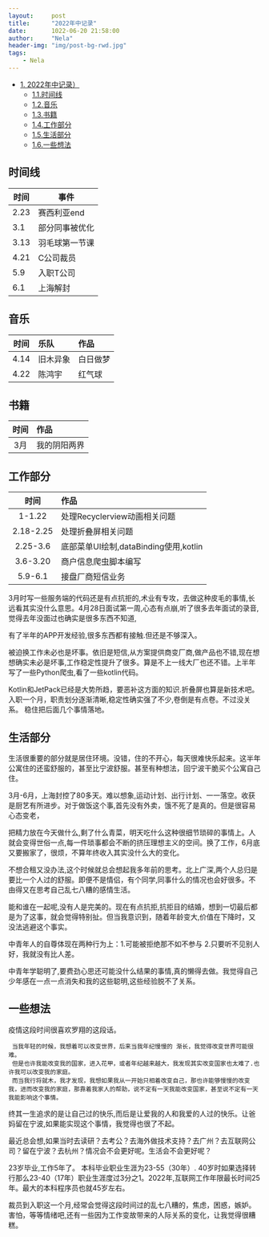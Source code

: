 ```yaml
---
layout:     post
title:      "2022年中记录"
date:       1022-06-20 21:58:00
author:     "Nela"
header-img: "img/post-bg-rwd.jpg"
tags:
    - Nela
---
```


<!-- TOC -->

- [1. 2022年中记录）](#1--2021年中记录)
    - [1.1.时间线](#时间线)
    - [1.2.音乐](#音乐)
    - [1.3.书籍](#书籍)
    - [1.4.工作部分](#工作部分)
    - [1.5.生活部分](#生活部分)
    - [1.6.一些想法](#一些想法)
 
<!-- /TOC -->


## 时间线
  
| 时间   | 事件      |
|------|---------|
| 2.23 | 赛西利亚end |
| 3.1  | 部分同事被优化 |
| 3.13 | 羽毛球第一节课 |
| 4.21 | C公司裁员   |
| 5.9  | 入职T公司   |
|    6.1    | 上海解封    |


## 音乐

|  时间  | 乐队   | 作品   |
|:----:|:-----|:-----|
| 4.14 | 旧木异象 | 白日做梦 |
| 4.22 | 陈鸿宇  | 红气球  |


## 书籍

| 时间  | 作品     |
|:---:|:-------|
| 3月  | 我的阴阳两界 |

## 工作部分


|    时间     | 作品                            |
|:---------:|:------------------------------|
|  1-1.22   | 处理Recyclerview动画相关问题          |
| 2.18-2.25 | 处理折叠屏相关问题                     |
| 2.25-3.6  | 底部菜单UI绘制,dataBinding使用,kotlin |
| 3.6-3.20  | 商户信息爬虫脚本编写                    |
|  5.9-6.1  | 接盘厂商短信业务                      |

3月时写一些服务端的代码还是有点抗拒的,术业有专攻，去做这种皮毛的事情,长远看其实没什么意思。4月28日面试第一周,心态有点崩,听了很多去年面试的录音,觉得去年没面过也确实是很多东西不知道,

有了半年的APP开发经验,很多东西都有接触.但还是不够深入。

被迫换工作未必也是坏事。依旧是短信,从方案提供商变厂商,做产品也不错,现在想想确实未必是坏事,工作稳定性提升了很多。算是不上一线大厂也还不错。上半年写了一些Python爬虫,看了一些kotlin代码。

Kotlin和JetPack已经是大势所趋，要恶补这方面的知识.折叠屏也算是新技术吧。入职一个月，职责划分逐渐清晰,稳定性确实强了不少,卷倒是有点卷。不过没关系。 稳住把后面几个事情落地。

## 生活部分

生活很重要的部分就是居住环境。没错，住的不开心，每天很难快乐起来。这半年公寓住的还蛮舒服的，甚至比宁波舒服。甚至有种想法，回宁波干脆买个公寓自己住。

3月-6月，上海封控了80多天。难以想象,运动计划、出行计划、一一落空。收获是厨艺有所进步。对于做饭这个事,首先没有外卖，饿不死了是真的。但是很容易心态变老，

把精力放在今天做什么,剩了什么青菜，明天吃什么这种很细节琐碎的事情上。人就会变得世俗一点,每一件琐事都会不断的挤压理想主义的空间。换了工作，6月底又要搬家了，很烦，不算年终收入其实没什么大的变化。

不想合租又没办法,这个时候就总会想起我多年前的思考。北上广深,两个人总归是要比一个人过的舒服。即便不是情侣，有个同学,同事什么的情况也会好很多。不由得又在思考自己乱七八糟的感情生活。

能和谁在一起呢,没有人是完美的。现在有点抗拒,抗拒目的结婚，想到一切最后都是为了这事，就会觉得特别扯。但当我意识到，随着年龄变大,价值在下降时，又没法逃避这个事实。

中青年人的自尊体现在两种行为上：1.可能被拒绝那不如不参与 2.只要听不见别人好，我就没有比人差。

中青年学聪明了,要费劲心思还可能没什么结果的事情,真的懒得去做。我觉得自己少年感在一点一点消失和我的这些聪明,这些经验脱不了关系。


## 一些想法

疫情这段时间很喜欢罗翔的这段话。

```
 当我年轻的时候，我想着可以改变世界，后来当我年纪慢慢的 渐长，我觉得改变世界可能很难。
 但是也许我能改变我的国家，进入花甲，或者年纪越来越大，我发现其实改变国家也太难了.也许我可以改变我的家庭。
 而当我行将就木，我才发现，我想如果我从一开始只相着改变自己，那也许能够慢慢的改变我，进而改变我的家庭，那靠着我家人的帮助，说不定有一天我能改变国家，甚至说不定有一天我能影响这个事情。

```  
 
终其一生追求的是让自己过的快乐,而后是让爱我的人和我爱的人过的快乐。让爸妈留在宁波,如果能实现这个事情，我觉得也很了不起。

最近总会想,如果当时去读研？去考公？去海外做技术支持？去广州？去互联网公司？留在宁波？去杭州？情况会不会更好呢。生活会不会更好呢？

23岁毕业,工作5年了。 本科毕业职业生涯为23-55（30年）. 40岁时如果选择转行那么23-40（17年）职业生涯度过3分之1。2022年,互联网工作年限最长时间25年。最大的本科程序员也就45岁左右。

裁员到入职这一个月,经常会觉得这段时间过的乱七八糟的，焦虑，困惑，嫉妒。害怕，等等情绪吧,还有一些因为工作变故带来的人际关系的变化，让我觉得很糟糕。



